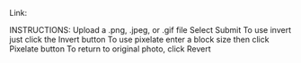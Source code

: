 Link: 

INSTRUCTIONS:
    Upload a .png, .jpeg, or .gif file
    Select Submit
    To use invert just click the Invert button
    To use pixelate enter a block size then click Pixelate button
    To return to original photo, click Revert